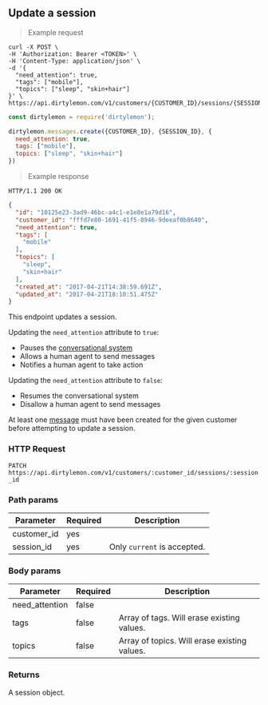 ## Update a session

> Example request

```shell
curl -X POST \
-H 'Authorization: Bearer <TOKEN>' \
-H 'Content-Type: application/json' \
-d '{
  "need_attention": true,
  "tags": ["mobile"],
  "topics": ["sleep", "skin+hair"]
}' \
https://api.dirtylemon.com/v1/customers/{CUSTOMER_ID}/sessions/{SESSION_ID}
```

```javascript
const dirtylemon = require('dirtylemon');

dirtylemon.messages.create({CUSTOMER_ID}, {SESSION_ID}, {
  need_attention: true,
  tags: ["mobile"],
  topics: ["sleep", "skin+hair"]
})
```

> Example response

```http
HTTP/1.1 200 OK
```

```json
{
  "id": "10125e23-3ad9-46bc-a4c1-e1e8e1a79d16",
  "customer_id": "fffd7e80-1691-41f5-8946-9deeaf0b8640",
  "need_attention": true,
  "tags": [
    "mobile"
  ],
  "topics": [
    "sleep",
    "skin+hair"
  ],
  "created_at": "2017-04-21T14:38:59.691Z",
  "updated_at": "2017-04-21T18:10:51.475Z"
}
```

This endpoint updates a session.

Updating the `need_attention` attribute to `true`:

  - Pauses the [conversational system](#)
  - Allows a human agent to send messages
  - Notifies a human agent to take action

Updating the `need_attention` attribute to `false`:

  - Resumes the conversational system
  - Disallow a human agent to send messages

<aside class="notice">
  At least one <a href="#messages">message</a>  must have been created for the given customer before attempting to update a session.
</aside>


### HTTP Request

`PATCH https://api.dirtylemon.com/v1/customers/:customer_id/sessions/:session_id`

### Path params

| Parameter | Required | Description |
| --------- | -------- | ------------|
| customer_id | yes |  |
| session_id | yes | Only `current` is accepted. |

### Body params

| Parameter | Required | Description |
| --------- | -------- | ------------|
| need_attention | false | |
| tags           | false | Array of tags. Will erase existing values. |
| topics         | false | Array of topics. Will erase existing values. |

### Returns

A session object.
